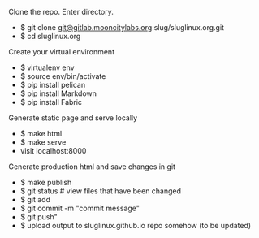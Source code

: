 Clone the repo. Enter directory.
  * $ git clone git@gitlab.mooncitylabs.org:slug/sluglinux.org.git
  * $ cd sluglinux.org
  
Create your virtual environment
  * $ virtualenv env
  * $ source env/bin/activate
  * $ pip install pelican
  * $ pip install Markdown
  * $ pip install Fabric
  
Generate static page and serve locally
  * $ make html
  * $ make serve
  * visit localhost:8000

Generate production html and save changes in git
  * $ make publish
  * $ git status # view files that have been changed
  * $ git add <file that you changed or added>
  * $ git commit -m "commit message"
  * $ git push"
  * $ upload output to sluglinux.github.io repo somehow (to be updated)
  

